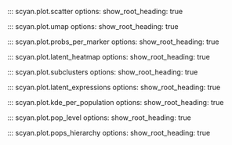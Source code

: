 ::: scyan.plot.scatter
    options:
      show_root_heading: true

::: scyan.plot.umap
    options:
      show_root_heading: true

::: scyan.plot.probs_per_marker
    options:
      show_root_heading: true

::: scyan.plot.latent_heatmap
    options:
      show_root_heading: true

::: scyan.plot.subclusters
    options:
      show_root_heading: true

::: scyan.plot.latent_expressions
    options:
      show_root_heading: true

::: scyan.plot.kde_per_population
    options:
      show_root_heading: true

::: scyan.plot.pop_level
    options:
      show_root_heading: true

::: scyan.plot.pops_hierarchy
    options:
      show_root_heading: true